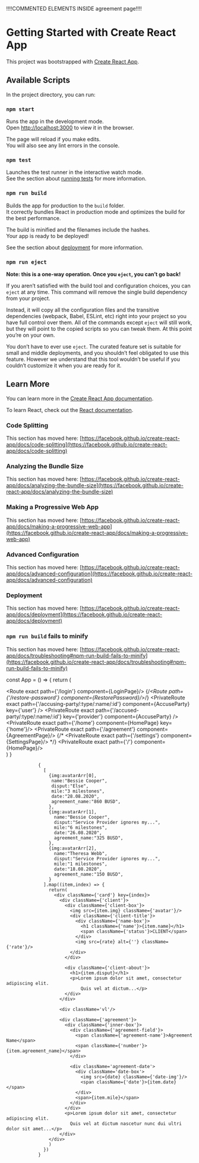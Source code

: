 !!!!COMMENTED ELEMENTS INSIDE agreement page!!!!


# Getting Started with Create React App

This project was bootstrapped with [Create React App](https://github.com/facebook/create-react-app).

## Available Scripts

In the project directory, you can run:

### `npm start`

Runs the app in the development mode.\
Open [http://localhost:3000](http://localhost:3000) to view it in the browser.

The page will reload if you make edits.\
You will also see any lint errors in the console.

### `npm test`

Launches the test runner in the interactive watch mode.\
See the section about [running tests](https://facebook.github.io/create-react-app/docs/running-tests) for more information.

### `npm run build`

Builds the app for production to the `build` folder.\
It correctly bundles React in production mode and optimizes the build for the best performance.

The build is minified and the filenames include the hashes.\
Your app is ready to be deployed!

See the section about [deployment](https://facebook.github.io/create-react-app/docs/deployment) for more information.

### `npm run eject`

**Note: this is a one-way operation. Once you `eject`, you can’t go back!**

If you aren’t satisfied with the build tool and configuration choices, you can `eject` at any time. This command will remove the single build dependency from your project.

Instead, it will copy all the configuration files and the transitive dependencies (webpack, Babel, ESLint, etc) right into your project so you have full control over them. All of the commands except `eject` will still work, but they will point to the copied scripts so you can tweak them. At this point you’re on your own.

You don’t have to ever use `eject`. The curated feature set is suitable for small and middle deployments, and you shouldn’t feel obligated to use this feature. However we understand that this tool wouldn’t be useful if you couldn’t customize it when you are ready for it.

## Learn More

You can learn more in the [Create React App documentation](https://facebook.github.io/create-react-app/docs/getting-started).

To learn React, check out the [React documentation](https://reactjs.org/).

### Code Splitting

This section has moved here: [https://facebook.github.io/create-react-app/docs/code-splitting](https://facebook.github.io/create-react-app/docs/code-splitting)

### Analyzing the Bundle Size

This section has moved here: [https://facebook.github.io/create-react-app/docs/analyzing-the-bundle-size](https://facebook.github.io/create-react-app/docs/analyzing-the-bundle-size)

### Making a Progressive Web App

This section has moved here: [https://facebook.github.io/create-react-app/docs/making-a-progressive-web-app](https://facebook.github.io/create-react-app/docs/making-a-progressive-web-app)

### Advanced Configuration

This section has moved here: [https://facebook.github.io/create-react-app/docs/advanced-configuration](https://facebook.github.io/create-react-app/docs/advanced-configuration)

### Deployment

This section has moved here: [https://facebook.github.io/create-react-app/docs/deployment](https://facebook.github.io/create-react-app/docs/deployment)

### `npm run build` fails to minify

This section has moved here: [https://facebook.github.io/create-react-app/docs/troubleshooting#npm-run-build-fails-to-minify](https://facebook.github.io/create-react-app/docs/troubleshooting#npm-run-build-fails-to-minify)


const App = () => {
    return (
        <ApolloProvider client={client}>
            <Provider store={store}>
                <Router basename="/admin">
                    <div className="App">
                        <Switch>
                            <Route exact path={'/login'} component={LoginPage}/>
                            {/*<Route path={'/restore-password'} component={RestorePassword}/>*/}
                            <PrivateRoute
                              exact
                              path={'/accusing-party/:type/:name/:id'}
                              component={AccuseParty}
                              key={'user'}
                            />
                            <PrivateRoute
                              exact
                              path={'/accused-party/:type/:name/:id'}
                              key={'provider'}
                              component={AccuseParty}
                            />
                            <PrivateRoute exact path={'/home'} component={HomePage} key={'home'}/>
                            <PrivateRoute exact path={'/agreement'} component={AgreementPage}/>
                            {/* <PrivateRoute exact path={'/settings'} component={SettingsPage}/> */}
                            <PrivateRoute exact path={'/'} component={HomePage}/>
                        </Switch>
                    </div>
                </Router>
            </Provider>
        </ApolloProvider>
    )
}

                {
                  [
                    {img:avatarArr[0], 
                     name:"Bessie Cooper", 
                     disput:"Else",
                     mile:"3 milestones",
                     date:"28.08.2020",
                     agreement_name:"860 BUSD",
                    },
                    {img:avatarArr[1], 
                      name:"Bessie Cooper", 
                      disput:"Service Provider ignores my...",
                      mile:"6 milestones",
                      date:"26.08.2020",
                      agreement_name:"325 BUSD",
                    },
                    {img:avatarArr[2], 
                      name:"Theresa Webb", 
                      disput:"Service Provider ignores my...",
                      mile:"1 milestones",
                      date:"18.08.2020",
                      agreement_name:"150 BUSD",
                    }
                  ].map((item,index) => {
                    return(
                      <div className={'card'} key={index}>
                        <div className={'client'}>
                          <div className={'client-box'}>
                            <img src={item.img} className={'avatar'}/>
                            <div className={'client-title'}>
                              <div className={'name-box'}>
                                <h1 className={'name'}>{item.name}</h1>
                                <span className={'status'}>CLIENT</span>
                              </div>
                              <img src={rate} alt={''} className={'rate'}/>
                            </div>
                          </div>
                      
                          <div className={'client-about'}>
                            <h1>{item.disput}</h1>
                            <p>Lorem ipsum dolor sit amet, consectetur adipiscing elit. 
                                Quis vel at dictum...</p>
                          </div>
                        </div>

                        <div className='vl'/>

                        <div className={'agreement'}>
                          <div className={'inner-box'}>
                            <div className={'agreement-field'}>
                              <span className={'agreement-name'}>Agreement Name</span>
                              <span className={'number'}>{item.agreement_name}</span>
                            </div>

                            <div className='agreement-date'>
                              <div className='date-box'>
                                <img src={date} className={'date-img'}/>
                                <span className={'date'}>{item.date}</span>
                              </div>
                              <span>{item.mile}</span>
                            </div>
                          </div>
                          <p>Lorem ipsum dolor sit amet, consectetur adipiscing elit. 
                            Quis vel at dictum nascetur nunc dui ultri dolor sit amet...</p>
                        </div>
                    </div>
                    )
                  })
                }

